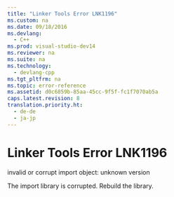 ```yaml
---
title: "Linker Tools Error LNK1196"
ms.custom: na
ms.date: 09/18/2016
ms.devlang: 
  - C++
ms.prod: visual-studio-dev14
ms.reviewer: na
ms.suite: na
ms.technology: 
  - devlang-cpp
ms.tgt_pltfrm: na
ms.topic: error-reference
ms.assetid: d0c6859b-85aa-45cc-9f5f-fc1f7070ab5a
caps.latest.revision: 8
translation.priority.ht: 
  - de-de
  - ja-jp
---
```

# Linker Tools Error LNK1196
invalid or corrupt import object: unknown version  
  
 The import library is corrupted. Rebuild the library.